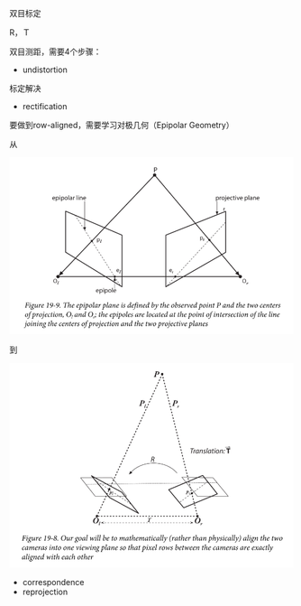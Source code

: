 



双目标定 

R，Ｔ



双目测距，需要4个步骤：

- undistortion

标定解决

- rectification

要做到row-aligned，需要学习对极几何（Epipolar Geometry）

从

![image-20220209114609748](images/image-20220209114609748.png)

到

![image-20220209114531415](images/image-20220209114531415.png)

- correspondence
- reprojection



